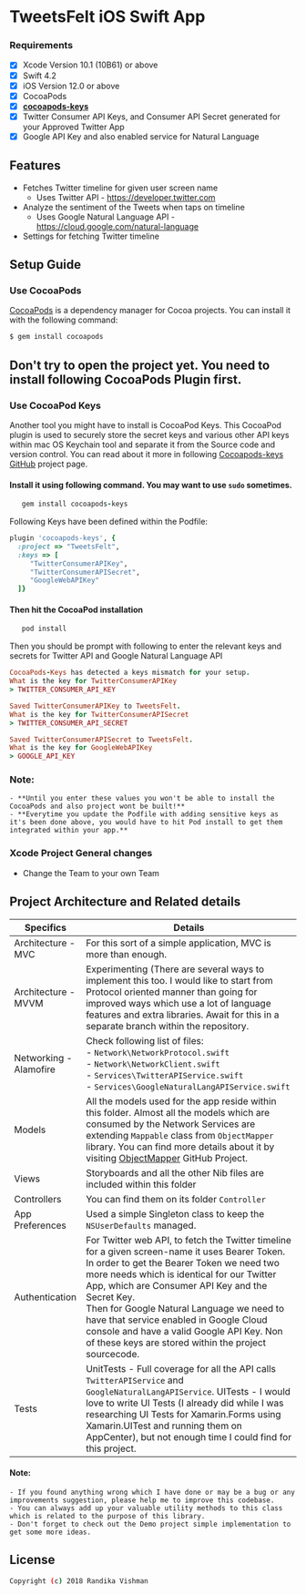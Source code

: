 

# TweetsFelt iOS Swift App

### Requirements
- [x] Xcode Version 10.1 (10B61) or above
- [x] Swift 4.2
- [x] iOS Version 12.0 or above 
- [x] CocoaPods
- [x] **[cocoapods-keys](https://github.com/orta/cocoapods-keys)**
- [x] Twitter Consumer API Keys, and Consumer API Secret generated for your Approved Twitter App
- [x] Google API Key and also enabled service for Natural Language

## Features

* Fetches Twitter timeline for given user screen name
	* Uses Twitter API - https://developer.twitter.com
* Analyze the sentiment of the Tweets when taps on timeline
	* Uses Google Natural Language API - https://cloud.google.com/natural-language
* Settings for fetching Twitter timeline

## Setup Guide

### Use CocoaPods
[CocoaPods](https://cocoapods.org) is a dependency manager for Cocoa projects. You can install it with the following command:

```bash
$ gem install cocoapods
```
## Don't try to open the project yet. You need to install following CocoaPods Plugin first.

### Use CocoaPod Keys
Another tool you might have to install is CocoaPod Keys. This CocoaPod plugin is used to securely store the secret keys and various other API keys within mac OS Keychain tool and separate it from the Source code and version control. You can read about it more in following [Cocoapods-keys GitHub](https://github.com/orta/cocoapods-keys) project page.

#### Install it using following command. You may want to use `sudo` sometimes.
```ruby
   gem install cocoapods-keys
```

Following Keys have been defined within the Podfile:
```ruby
plugin 'cocoapods-keys', {
  :project => "TweetsFelt",
  :keys => [
     "TwitterConsumerAPIKey",
     "TwitterConsumerAPISecret",
     "GoogleWebAPIKey"
  ]}
``` 

#### Then hit the CocoaPod installation
```ruby
   pod install
```
Then you should be prompt with following to enter the relevant keys and secrets for Twitter API and Google Natural Language API
```ruby
CocoaPods-Keys has detected a keys mismatch for your setup.
What is the key for TwitterConsumerAPIKey
> TWITTER_CONSUMER_API_KEY

Saved TwitterConsumerAPIKey to TweetsFelt.
What is the key for TwitterConsumerAPISecret
> TWITTER_CONSUMER_API_SECRET

Saved TwitterConsumerAPISecret to TweetsFelt.
What is the key for GoogleWebAPIKey
> GOOGLE_API_KEY
```
### Note:
    - **Until you enter these values you won't be able to install the CocoaPods and also project wont be built!**
    - **Everytime you update the Podfile with adding sensitive keys as it's been done above, you would have to hit Pod install to get them integrated within your app.**

### Xcode Project General changes
 - Change the Team to your own Team

## Project Architecture and Related details

Specifics                 | Details
--------------------------|------------------------------------------------------------------------
|Architecture - MVC       | For this sort of a simple application, MVC is more than enough. |
|Architecture - MVVM      | Experimenting (There are several ways to implement this too. I would like to start from Protocol oriented manner than going for improved ways which use a lot of language features and extra libraries. Await for this in a separate branch within the repository.
Networking - Alamofire    | Check following list of files: <br/>- `Network\NetworkProtocol.swift` <br/>- `Network\NetworkClient.swift` <br/>- `Services\TwitterAPIService.swift`<br/>-  `Services\GoogleNaturalLangAPIService.swift`
| Models                  | All the models used for the app reside within this folder. Almost all the models which are consumed by the Network Services are extending `Mappable` class from `ObjectMapper` library. You can find more details about it by visiting [ObjectMapper](https://github.com/tristanhimmelman/ObjectMapper) GitHub Project.
| Views                   | Storyboards and all the other Nib files are included within this folder
| Controllers             | You can find them on its folder `Controller`
|App Preferences          | Used a simple Singleton class to keep the `NSUserDefaults` managed.
|Authentication           | For Twitter web API, to fetch the Twitter timeline for a given screen-name it uses Bearer Token. In order to get the Bearer Token we need two more needs which is identical for our Twitter App, which are Consumer API Key and the Secret Key. <br/> Then for Google Natural Language we need to have that service enabled in Google Cloud console and have a valid Google API Key. Non of these keys are stored within the project sourcecode. 
|Tests                    | UnitTests - Full coverage for all the API calls `TwitterAPIService` and `GoogleNaturalLangAPIService`. UITests - I would love to write UI Tests (I already did while I was researching UI Tests for Xamarin.Forms using Xamarin.UITest and running them on AppCenter), but not enough time I could find for this project.


#### Note:
    - If you found anything wrong which I have done or may be a bug or any improvements suggestion, please help me to improve this codebase.
    - You can always add up your valuable utility methods to this class which is related to the purpose of this library.
    - Don't forget to check out the Demo project simple implementation to get some more ideas.


## License
```sh
Copyright (c) 2018 Randika Vishman
